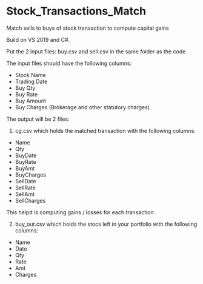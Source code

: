 # Stock_Transactions_Match
Match sells to buys of stock transaction to compute capital gains

Build on VS 2019 and C#.

Put the 2 input files: buy.csv and sell.csv in the same folder as the code

The input files should have the following columns:

 - Stock Name
 - Trading Date
 - Buy Qty
 - Buy Rate
 - Buy Amount
 - Buy Charges (Brokerage and other statutory charges).
 
 

The output will be 2 files: 
1. cg.csv which holds the matched transaction with the following columns:
 - Name
 - Qty
 - BuyDate
 - BuyRate
 - BuyAmt
 - BuyCharges
 - SellDate
 - SellRate
 - SellAmt
 - SellCharges
 
 This helpd is computing gains / losses for each transaction.
 
2. buy_out.csv which holds the stocs left in your portfolio with the following columns:
 - Name
 - Date
 - Qty
 - Rate
 - Amt
 - Charges
